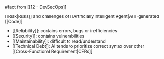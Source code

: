 #fact from [[12 - DevSecOps]]

[[Risk|Risks]] and challenges of [[Artificially Intelligent Agent|AI]]-generated [[Code]]

- [[Reliability]]: contains errors, bugs or inefficiencies
- [[Security]]: contains vulnerabilities
- [[Maintainability]]: difficult to read/understand
- [[Technical Debt]]: AI tends to prioritize correct syntax over other [[Cross-Functional Requirement|CFRs]]